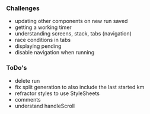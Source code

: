 ### Challenges

- updating other components on new run saved
- getting a working timer
- understanding screens, stack, tabs (navigation)
- race conditions in tabs
- displaying pending
- disable navigation when running

### ToDo's

- delete run
- fix split generation to also include the last started km
- refractor styles to use StyleSheets
- comments
- understand handleScroll
